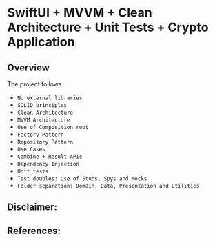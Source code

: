 # SwiftUI + MVVM + Clean Architecture + Unit Tests + Crypto Application


## Overview

The project follows

- ``No external libraries``
- ``SOLID principles``
- ``Clean Architecture``
- ``MVVM Architecture``
- ``Use of Composition root``
- ``Factory Pattern``
- ``Repository Pattern``
- ``Use Cases``
- ``Combine + Result APIs``
- ``Dependency Injection``
- ``Unit tests``
- ``Test doubles: Use of Stubs, Spys and Mocks``
- ``Folder separation: Domain, Data, Presentation and Utilities``

## Disclaimer:

## References: 

